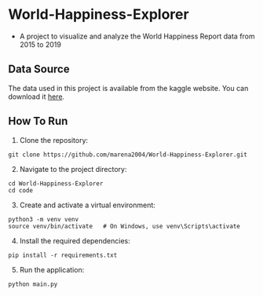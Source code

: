 # World-Happiness-Explorer
- A project to visualize and analyze the World Happiness Report data from 2015 to 2019
  
## Data Source

The data used in this project is available from the kaggle website. You can download it [here](https://www.kaggle.com/datasets/unsdsn/world-happiness/data).

## How To Run

1. Clone the repository:
```
git clone https://github.com/marena2004/World-Happiness-Explorer.git
```
2. Navigate to the project directory:
```
cd World-Happiness-Explorer
cd code
```
3. Create and activate a virtual environment:
```
python3 -m venv venv
source venv/bin/activate   # On Windows, use venv\Scripts\activate
```
4. Install the required dependencies:
```
pip install -r requirements.txt
```
5. Run the application:
```
python main.py
```
